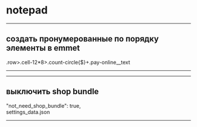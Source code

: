 # notepad

***
создать пронумерованные по порядку элементы в emmet
-----------------------------------
.row>.cell-12*8>.count-circle{$}+.pay-online__text 
***

***
выключить shop bundle 
-----------------------------------
"not_need_shop_bundle": true,  
settings_data.json  
***

